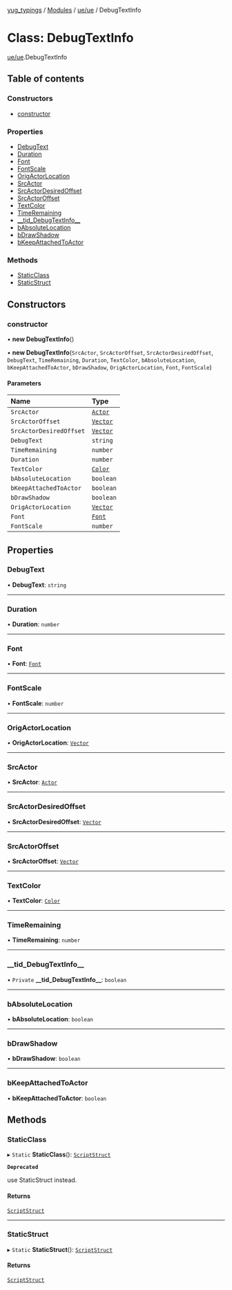 [yug_typings](../README.md) / [Modules](../modules.md) / [ue/ue](../modules/ue_ue.md) / DebugTextInfo

# Class: DebugTextInfo

[ue/ue](../modules/ue_ue.md).DebugTextInfo

## Table of contents

### Constructors

- [constructor](ue_ue.DebugTextInfo.md#constructor)

### Properties

- [DebugText](ue_ue.DebugTextInfo.md#debugtext)
- [Duration](ue_ue.DebugTextInfo.md#duration)
- [Font](ue_ue.DebugTextInfo.md#font)
- [FontScale](ue_ue.DebugTextInfo.md#fontscale)
- [OrigActorLocation](ue_ue.DebugTextInfo.md#origactorlocation)
- [SrcActor](ue_ue.DebugTextInfo.md#srcactor)
- [SrcActorDesiredOffset](ue_ue.DebugTextInfo.md#srcactordesiredoffset)
- [SrcActorOffset](ue_ue.DebugTextInfo.md#srcactoroffset)
- [TextColor](ue_ue.DebugTextInfo.md#textcolor)
- [TimeRemaining](ue_ue.DebugTextInfo.md#timeremaining)
- [\_\_tid\_DebugTextInfo\_\_](ue_ue.DebugTextInfo.md#__tid_debugtextinfo__)
- [bAbsoluteLocation](ue_ue.DebugTextInfo.md#babsolutelocation)
- [bDrawShadow](ue_ue.DebugTextInfo.md#bdrawshadow)
- [bKeepAttachedToActor](ue_ue.DebugTextInfo.md#bkeepattachedtoactor)

### Methods

- [StaticClass](ue_ue.DebugTextInfo.md#staticclass)
- [StaticStruct](ue_ue.DebugTextInfo.md#staticstruct)

## Constructors

### constructor

• **new DebugTextInfo**()

• **new DebugTextInfo**(`SrcActor`, `SrcActorOffset`, `SrcActorDesiredOffset`, `DebugText`, `TimeRemaining`, `Duration`, `TextColor`, `bAbsoluteLocation`, `bKeepAttachedToActor`, `bDrawShadow`, `OrigActorLocation`, `Font`, `FontScale`)

#### Parameters

| Name | Type |
| :------ | :------ |
| `SrcActor` | [`Actor`](ue_ue.Actor.md) |
| `SrcActorOffset` | [`Vector`](ue_ue_s.Vector.md) |
| `SrcActorDesiredOffset` | [`Vector`](ue_ue_s.Vector.md) |
| `DebugText` | `string` |
| `TimeRemaining` | `number` |
| `Duration` | `number` |
| `TextColor` | [`Color`](ue_ue_s.Color.md) |
| `bAbsoluteLocation` | `boolean` |
| `bKeepAttachedToActor` | `boolean` |
| `bDrawShadow` | `boolean` |
| `OrigActorLocation` | [`Vector`](ue_ue_s.Vector.md) |
| `Font` | [`Font`](ue_ue.Font.md) |
| `FontScale` | `number` |

## Properties

### DebugText

• **DebugText**: `string`

___

### Duration

• **Duration**: `number`

___

### Font

• **Font**: [`Font`](ue_ue.Font.md)

___

### FontScale

• **FontScale**: `number`

___

### OrigActorLocation

• **OrigActorLocation**: [`Vector`](ue_ue_s.Vector.md)

___

### SrcActor

• **SrcActor**: [`Actor`](ue_ue.Actor.md)

___

### SrcActorDesiredOffset

• **SrcActorDesiredOffset**: [`Vector`](ue_ue_s.Vector.md)

___

### SrcActorOffset

• **SrcActorOffset**: [`Vector`](ue_ue_s.Vector.md)

___

### TextColor

• **TextColor**: [`Color`](ue_ue_s.Color.md)

___

### TimeRemaining

• **TimeRemaining**: `number`

___

### \_\_tid\_DebugTextInfo\_\_

• `Private` **\_\_tid\_DebugTextInfo\_\_**: `boolean`

___

### bAbsoluteLocation

• **bAbsoluteLocation**: `boolean`

___

### bDrawShadow

• **bDrawShadow**: `boolean`

___

### bKeepAttachedToActor

• **bKeepAttachedToActor**: `boolean`

## Methods

### StaticClass

▸ `Static` **StaticClass**(): [`ScriptStruct`](ue_ue.ScriptStruct.md)

**`Deprecated`**

use StaticStruct instead.

#### Returns

[`ScriptStruct`](ue_ue.ScriptStruct.md)

___

### StaticStruct

▸ `Static` **StaticStruct**(): [`ScriptStruct`](ue_ue.ScriptStruct.md)

#### Returns

[`ScriptStruct`](ue_ue.ScriptStruct.md)
